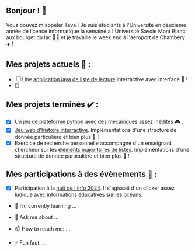 ## Bonjour ! 👋

Vous pouvez m'appeler Teva ! Je suis étudiants à l'Université en deuxième année de licence informatique la semaine à l'Université Savoie Mont Blanc aux bourget du lac 👨‍🎓 et je travaille le week end à l'aéroport de Chambéry ✈️ !

## Mes projets actuels 🔭 :
- [ ] Une [application java de liste de lecture](https://github.com/TevaPhilippe05/Perso_Appli_Lst_Lecture) interractive avec interface 📖 !
- [ ] 

## Mes projets terminés ✔️ : 
- [x] Un [jeu de plateforme python](https://github.com/Maz0ky/L2_Jeu_Pygame) avec des mécaniques assez inédites 🎮 .
- [x] [Jeu web d'histoire interractive](https://github.com/jtrognon/L1_Projet_Jeux_Web). Implémentations d'une structure de donnée particulière et bien plus 🔖 !
- [x] Exercice de recherche personnelle accompagné d'un enseignant chercheur sur les [éléments majoritaires de listes](https://github.com/TevaPhilippe05/L1_Recherche_Elements_Majoritaires_Listes). Implémentations d'une structure de donnée particulière et bien plus 🤔 !

## Mes participations à des évènements 🧋 :
- [x] Participation à la [nuit de l'info 2024](https://github.com/TommyDIL/Nuit-Info-2024). Il s'agissait d'un clicker assez ludique avec informations éducatives sur les océans.


- 🌱 I’m currently learning ...


- 💬 Ask me about ...
- 📫 How to reach me: ...
  
- ⚡ Fun fact: ...

